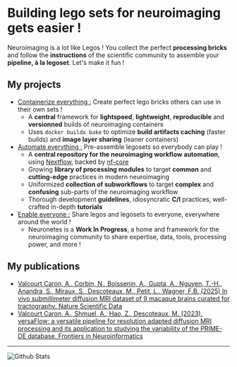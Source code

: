 # Building lego sets for neuroimaging gets easier !

Neuroimaging is a lot like Legos ! You collect the perfect **processing bricks** and follow the **instructions** of the scientific community to assemble your **pipeline, à la legoset**. Let's make it fun !

## My projects

- [Containerize everything :](https://github.com/scilus/containers-scilus) Create perfect lego bricks others can use in their own sets !
    - A **central** framework for **lightspeed**, **lightweight**, **reproducible** and **versionned** builds of neuroimaging containers
    - Uses `docker buildx bake` to optimize **build artifacts caching** (faster builds) and **image layer sharing** (leaner containers)  
- [Automate everything :](https://github.com/scilus/nf-neuro) Pre-assemble legosets so everybody can play !
    - A **central repository for the neuroimaging workflow automation**, using [Nextflow](https://nextflow.io), backed by [nf-core](https://nf-co.re)
    - Growing **library of processing modules** to target **common** and **cutting-edge** practices in modern neuroimaging
    - Uniformized **collection of subworkflows** to target **complex** and **confusing** sub-parts of the neuroimaging workflow
    - Thorough development **guidelines**, idiosyncratic **C/I** practices, well-crafted in-depth **tutorials**
- [Enable everyone :](https://github.com/neuronetes) Share legos and legosets to everyone, everywhere around the world !
    - Neuronetes is a **Work In Progress**, a home and framework for the neuroimaging community to share expertise, data, tools, processing power, and more !

## My publications
- [Valcourt Caron, A., Corbin, N., Boissenin, A., Gupta, A., Nguyen, T.-H., Anandra, S., Miraux, S., Descoteaux, M., Petit, L., Wagner, F.B. (2025) In vivo submillimeter diffusion MRI dataset of 9 macaque brains curated for tractography. Nature Scientific Data](https://www.nature.com/articles/s41597-025-05350-9)
- [Valcourt Caron, A., Shmuel, A., Hao, Z., Descoteaux, M. (2023). versaFlow: a versatile pipeline for resolution adapted diffusion MRI processing and its application to studying the variability of the PRIME-DE database. Frontiers in Neuroinformatics](https://www.frontiersin.org/journals/neuroinformatics/articles/10.3389/fninf.2023.1191200/full)

---

![Github Stats](https://github-readme-stats.vercel.app/api?username=AlexVCaron&show_icons=true&hide_border=true)

